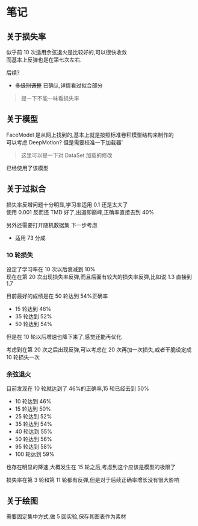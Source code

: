 # 笔记

## 关于损失率

似乎前 10 次适用余弦退火是比较好的,可以很快收敛  
而基本上反弹也是在第七次左右.

后续?

- ~~多级别调整~~ 已确认,详情看过拟合部分

> 提一下不能一味看损失率

## 关于模型

FaceModel 是从网上找到的,基本上就是按照标准卷积模型结构来制作的  
可以考虑 DeepMotion? 但是需要校准一下加载器'

> 这里可以提一下对 DataSet 加载的修改

已经使用了该模型

## 关于过拟合

损失率反增问题十分明显,学习率适用 0.1 还是太大了  
使用 0.001 反而还 TMD 好了,出道即巅峰,正确率直接去到 40%

另外还需要打开随机数据集 下一步考虑

- 适用 73 分成

### 10 轮损失

设定了学习率在 10 次以后衰减到 10%  
现在在第 20 次出现损失率反弹,而且后面有较大的损失率反弹,比如说 1.3 直接到 1.7

目前最好的成绩是在 50 轮达到 54%正确率

- 15 轮达到 46%
- 35 轮达到 52%
- 50 轮达到 54%

但是在 10 轮以后增速也降下来了,感觉还能再优化

考虑到在第 20 次之后出现反弹,可以考虑在 20 次再加一次损失,或者干脆设定成 10 轮损失一次

### 余弦退火

目前发现在 10 轮就达到了 46%的正确率,15 轮已经去到 50%

- 10 轮达到 46%
- 15 轮达到 50%
- 25 轮达到 52%
- 35 轮达到 54%
- 40 轮达到 55%
- 50 轮达到 56%
- 95 轮达到 58%
- 100 轮达到 59%

也存在明显的降速,大概发生在 15 轮之后,考虑到这个应该是模型的极限了

损失率在第 3 轮和第 11 轮都有反弹,但是对于后续正确率增长没有很大影响

## 关于绘图

需要固定集中方式,做 5 回实验,保存其图表作为素材
